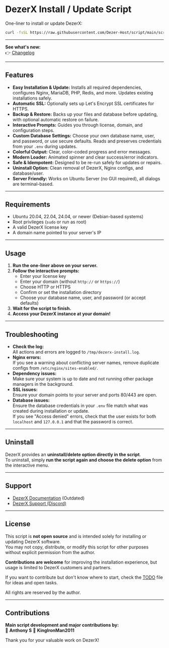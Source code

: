 # DezerX Install / Update Script

One-liner to install or update DezerX:

```bash
curl -fsSL https://raw.githubusercontent.com/Dezer-Host/script/main/script.sh -o /tmp/dx.sh && bash /tmp/dx.sh
```

---

**See what's new:**  
👉 [Changelog](./CHANGELOG.md)

---

## Features

- **Easy Installation & Update:** Installs all required dependencies, configures Nginx, MariaDB, PHP, Redis, and more. Updates existing installations safely.
- **Automatic SSL:** Optionally sets up Let's Encrypt SSL certificates for HTTPS.
- **Backup & Restore:** Backs up your files and database before updating, with optional automatic restore on failure.
- **Interactive Prompts:** Guides you through license, domain, and configuration steps.
- **Custom Database Settings:** Choose your own database name, user, and password, or use secure defaults. Reads and preserves credentials from your `.env` during updates.
- **Colorful Output:** Clear, color-coded progress and error messages.
- **Modern Loader:** Animated spinner and clear success/error indicators.
- **Safe & Idempotent:** Designed to be re-run safely for updates or repairs.
- **Uninstall Option:** Clean removal of DezerX, Nginx configs, and database/user.
- **Server Friendly:** Works on Ubuntu Server (no GUI required), all dialogs are terminal-based.

---

## Requirements

- Ubuntu 20.04, 22.04, 24.04, or newer (Debian-based systems)
- Root privileges (`sudo` or run as root)
- A valid DezerX license key
- A domain name pointed to your server's IP

---

## Usage

1. **Run the one-liner above on your server.**
2. **Follow the interactive prompts:**
   - Enter your license key
   - Enter your domain (without `http://` or `https://`)
   - Choose HTTP or HTTPS
   - Confirm or set the installation directory
   - Choose your database name, user, and password (or accept defaults)
3. **Wait for the script to finish.**
4. **Access your DezerX instance at your domain!**

---

## Troubleshooting

- **Check the log:**  
  All actions and errors are logged to `/tmp/dezerx-install.log`.
- **Nginx errors:**  
  If you see a warning about conflicting server names, remove duplicate configs from `/etc/nginx/sites-enabled/`.
- **Dependency issues:**  
  Make sure your system is up to date and not running other package managers in the background.
- **SSL issues:**  
  Ensure your domain points to your server and ports 80/443 are open.
- **Database issues:**  
  Ensure the database credentials in your `.env` file match what was created during installation or update.  
  If you see "Access denied" errors, check that the user exists for both `localhost` and `127.0.0.1` and that the password is correct.

---

## Uninstall

DezerX provides an **uninstall/delete option directly in the script**.  
To uninstall, simply **run the script again and choose the delete option** from the interactive menu.

---

## Support

- [DezerX Documentation](https://docs.dezerx.com) (Outdated)
- [DezerX Support (Discord)](https://discord.gg/kNK8297Hjh)

---

## License

This script is **not open source** and is intended solely for installing or updating DezerX software.  
You may not copy, distribute, or modify this script for other purposes without explicit permission from the author.

**Contributions are welcome** for improving the installation experience, but usage is limited to DezerX customers and partners.

If you want to contribute but don't know where to start, check the [TODO](./TODO.md) file for ideas and open tasks.

All rights are reserved by the author.

---

## Contributions

**Main script development and major contributions by:**  
👑 **Anthony S**
👑 **KingIronMan2011**

Thank you for your valuable work on DezerX!
